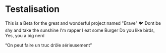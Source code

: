 # Testalisation
This is a Beta for the great and wonderful project named "Brave" :bird:
Dont be shy and take the sunshine
I'm rapper I eat some Burger
Do you like birds, Yes, you a big nerd


“On peut faire un truc drôle sérieusement”
